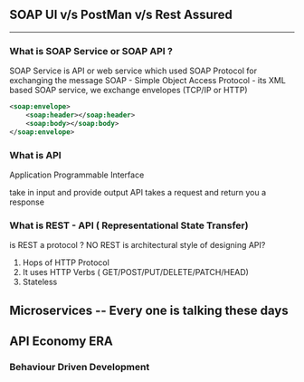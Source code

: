 ## SOAP UI v/s PostMan v/s Rest Assured

---------------------------------------
### What is SOAP Service or SOAP API ? 
SOAP Service is API or web service which used SOAP Protocol
for exchanging the message 
SOAP - Simple Object Access Protocol - its XML based
SOAP service, we exchange envelopes (TCP/IP or HTTP)
```xml 
<soap:envelope>
    <soap:header></soap:header>
    <soap:body></soap:body>
</soap:envelope>

```


### What is API 
Application Programmable Interface 

take in input and provide output 
API takes a request and return you a response

### What is REST - API ( Representational State Transfer) 
is REST a protocol ?  NO 
REST is architectural style of designing API? 
1. Hops of HTTP Protocol 
2. It uses HTTP Verbs ( GET/POST/PUT/DELETE/PATCH/HEAD)
3. Stateless 

## Microservices -- Every one is talking these days 
## API Economy ERA 

### Behaviour Driven Development 

